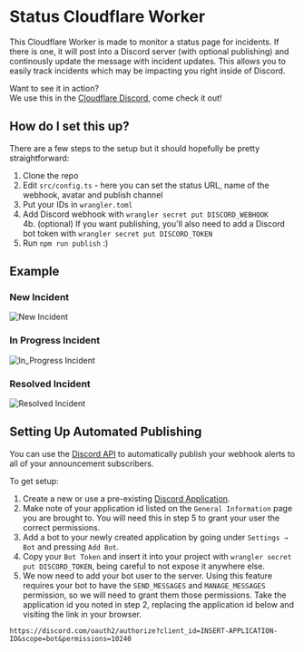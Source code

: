 # Status Cloudflare Worker

This Cloudflare Worker is made to monitor a status page for incidents. If there is one, it will post into a Discord server (with optional publishing) and continously update the message with incident updates. This allows you to easily track incidents which may be impacting you right inside of Discord.

Want to see it in action?\
We use this in the [Cloudflare Discord](https://discord.gg/cloudflaredev), come check it out!

## How do I set this up?

There are a few steps to the setup but it should hopefully be pretty straightforward:

1. Clone the repo
2. Edit `src/config.ts` - here you can set the status URL, name of the webhook, avatar and publish channel
3. Put your IDs in `wrangler.toml`
4. Add Discord webhook with `wrangler secret put DISCORD_WEBHOOK` \
  4b. (optional) If you want publishing, you'll also need to add a Discord bot token with `wrangler secret put DISCORD_TOKEN`
5. Run `npm run publish` :)

## Example
### New Incident
![New Incident](https://user-images.githubusercontent.com/8492901/131903623-352dd6ec-bd7f-470f-9468-4a271c4ddc69.png)

### In Progress Incident
![In_Progress Incident](https://user-images.githubusercontent.com/8492901/131903520-5aabc84d-786a-4fb8-841c-f7efda00e316.png)

### Resolved Incident
![Resolved Incident](https://user-images.githubusercontent.com/8492901/131903522-a4cdc4bd-ad6e-4d1d-b6dd-65950cca9b45.png)

## Setting Up Automated Publishing

You can use the [Discord API](https://discord.com/developers/docs) to automatically publish your webhook alerts to all of your announcement subscribers.

To get setup:

1. Create a new or use a pre-existing [Discord Application](https://discord.com/developers/applications).
2. Make note of your application id listed on the `General Information` page you are brought to. You will need this in step 5 to grant your user the correct permissions.
3. Add a bot to your newly created application by going under `Settings → Bot` and pressing `Add Bot`.
4. Copy your `Bot Token` and insert it into your project with `wrangler secret put DISCORD_TOKEN`, being careful to not expose it anywhere else.
5. We now need to add your bot user to the server. Using this feature requires your bot to have the `SEND_MESSAGES` and `MANAGE_MESSAGES` permission, so we will need to grant them those permissions. Take the application id you noted in step 2, replacing the application id below and visiting the link in your browser.

```
https://discord.com/oauth2/authorize?client_id=INSERT-APPLICATION-ID&scope=bot&permissions=10240
```